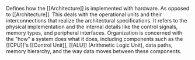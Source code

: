 Defines how the [[Architecture]] is implemented with hardware. As opposed to [[Architecture]].
This deals with the operational units and their interconnections that realize the architectural specifications. It refers to the physical implementation and the internal details like the control signals, memory types, and peripheral interfaces. Organization is concerned with the "how" a system does what it does, including components such as the [[CPU]]'s [[Control Unit]], [[ALU]] (Arithmetic Logic Unit), data paths, memory hierarchy, and the way data moves between these components.